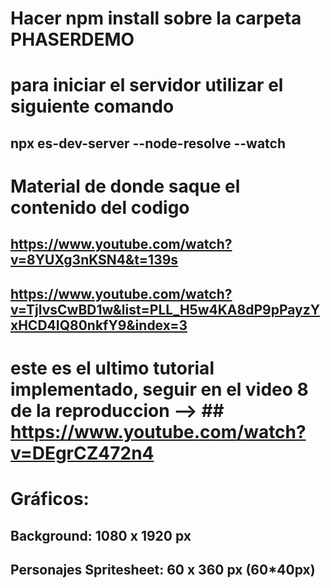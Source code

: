 # Hacer npm install sobre la carpeta PHASERDEMO

# para iniciar el servidor utilizar el siguiente comando
## npx es-dev-server --node-resolve --watch

# Material de donde saque el contenido del codigo
## https://www.youtube.com/watch?v=8YUXg3nKSN4&t=139s
## https://www.youtube.com/watch?v=TjlvsCwBD1w&list=PLL_H5w4KA8dP9pPayzYxHCD4IQ80nkfY9&index=3

# este es el ultimo tutorial implementado, seguir en el video 8 de la reproduccion --> ## https://www.youtube.com/watch?v=DEgrCZ472n4

# Gráficos:
## Background: 1080 x 1920 px
## Personajes Spritesheet: 60 x 360 px (60*40px)